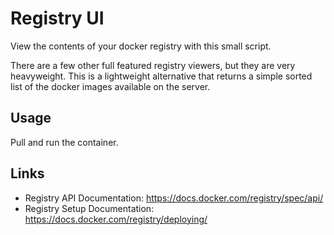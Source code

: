 # Registry UI

View the contents of your docker registry with this small script.

There are a few other full featured registry viewers, but they are very heavyweight.  This is a lightweight alternative that returns a simple sorted list of the docker images available on the server.

## Usage

Pull and run the container.

## Links

* Registry API Documentation: https://docs.docker.com/registry/spec/api/
* Registry Setup Documentation: https://docs.docker.com/registry/deploying/

